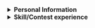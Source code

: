 <details> 
 <summary><b>Personal Information</b></summary>
 
 - Name：CHEN,KE-RONG 
 - Email：krameri120@gmail.com
 - Job：College student  
 
</details>

<details> 
 <summary><b>Skill/Contest experience</b></summary>

- School team：National Tainan Industrial High School  Dragon Boat
- 2020 Tainan City International Dragon Boat Championships **2nd**
- Sports club：Street Workout [teamlong](https://www.instagram.com/teamlong_sw/)
- National Tainan Industrial High School independent study competitions **1st**
- National Tainan Industrial High School 108 badminton game **2nd**
- National Tainan Industrial High School 80th sportswear design competition **Champion**
- KAWAI piano performance grade **7**
- Programming language：C/C++/Python
- C Language work：[Note](https://hackmd.io/@krameri120/kerong)
- Hardware Description Language：VHDL/Verilog 
- Window programming：Python-TKinter 
- TKinter works：[Minesweeper](https://github.com/kerong2002/Minesweeper)
- 2022/10 ~ 2023/01 School buddy (teaching subject：calculus/program)
- 2022/03/30 INTEGRATED CIRCUIT DESIGN CONTEST (Group E)
- 2022/10/01 National Collegiate Programming Contest **[Preliminary](https://github.com/kerong2002/Contest_Photo/blob/main/NCPC_preliminary_certificate.PNG)** (Team:Segmentation Fault)
- 2022/10/15 National Collegiate Programming Contest **[Final](https://github.com/kerong2002/Contest_Photo/blob/main/NCPC_FINAL_certificate.PNG)** (Team:Segmentation Fault)
- 2022/10/22 ICPC Asia Taiwan Online Programming Contest **[TOPC]**(https://github.com/kerong2002/Contest_Photo/blob/main/TOPC_team_certificate.PNG) (Team:Segmentation Fault)

</details>


      
